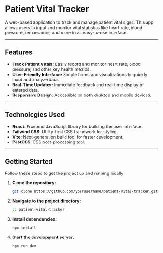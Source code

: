 # Patient Vital Tracker

A web-based application to track and manage patient vital signs. This app allows users to input and monitor vital statistics like heart rate, blood pressure, temperature, and more in an easy-to-use interface.

---

## Features

- **Track Patient Vitals:** Easily record and monitor heart rate, blood pressure, and other key health metrics.
- **User-Friendly Interface:** Simple forms and visualizations to quickly input and analyze data.
- **Real-Time Updates:** Immediate feedback and real-time display of entered data.
- **Responsive Design:** Accessible on both desktop and mobile devices.

---

## Technologies Used

- **React**: Frontend JavaScript library for building the user interface.
- **Tailwind CSS**: Utility-first CSS framework for styling.
- **Vite**: Next-generation build tool for faster development.
- **PostCSS**: CSS post-processing tool.

---

## Getting Started

Follow these steps to get the project up and running locally:

1. **Clone the repository:**

   ```bash
   git clone https://github.com/yourusername/patient-vital-tracker.git

2. **Navigate to the project directory:**

   ```bash
   cd patient-vital-tracker

3. **Install dependencies:**
   ```bash
   npm install

4. **Start the development server:**
   ```bash
   npm run dev